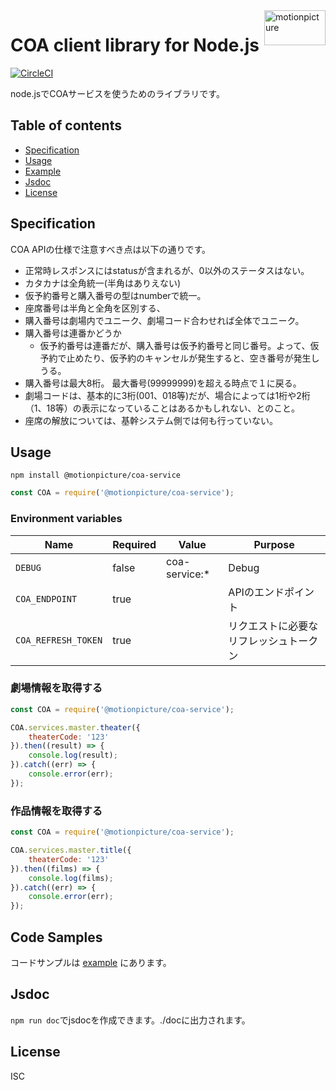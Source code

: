 <img src="https://motionpicture.jp/images/common/logo_01.svg" alt="motionpicture" title="motionpicture" align="right" height="56" width="98"/>

# COA client library for Node.js

[![CircleCI](https://circleci.com/gh/motionpicture/coa-service.svg?style=svg&circle-token=e29e443f67a815be67d500d478ae3b8e413e7bab)](https://circleci.com/gh/motionpicture/coa-service)

node.jsでCOAサービスを使うためのライブラリです。


## Table of contents

* [Specification](#specification)
* [Usage](#usage)
* [Example](#code-samples)
* [Jsdoc](#jsdoc)
* [License](#license)


## Specification
COA APIの仕様で注意すべき点は以下の通りです。

* 正常時レスポンスにはstatusが含まれるが、0以外のステータスはない。
* カタカナは全角統一(半角はありえない)
* 仮予約番号と購入番号の型はnumberで統一。
* 座席番号は半角と全角を区別する、
* 購入番号は劇場内でユニーク、劇場コード合わせれば全体でユニーク。
* 購入番号は連番かどうか
    * 仮予約番号は連番だが、購入番号は仮予約番号と同じ番号。よって、仮予約で止めたり、仮予約のキャンセルが発生すると、空き番号が発生しうる。
* 購入番号は最大8桁。 最大番号(99999999)を超える時点で１に戻る。
* 劇場コードは、基本的に3桁(001、018等)だが、場合によっては1桁や2桁（1、18等）の表示になっていることはあるかもしれない、とのこと。
* 座席の解放については、基幹システム側では何も行っていない。


## Usage

```shell
npm install @motionpicture/coa-service
```

```js
const COA = require('@motionpicture/coa-service');
```

### Environment variables

| Name                                       | Required              | Value                 | Purpose                           
|--------------------------------------------|-----------------------|-----------------------|-----------------------------------
| `DEBUG`                                    | false                 | coa-service:*         | Debug                             
| `COA_ENDPOINT`                             | true                  |                       | APIのエンドポイント
| `COA_REFRESH_TOKEN`                        | true                  |                       | リクエストに必要なリフレッシュトークン

### 劇場情報を取得する
```js
const COA = require('@motionpicture/coa-service');

COA.services.master.theater({
    theaterCode: '123'
}).then((result) => {
    console.log(result);
}).catch((err) => {
    console.error(err);
});
```

### 作品情報を取得する
```js
const COA = require('@motionpicture/coa-service');

COA.services.master.title({
    theaterCode: '123'
}).then((films) => {
    console.log(films);
}).catch((err) => {
    console.error(err);
});
```

## Code Samples

コードサンプルは [example](https://github.com/motionpicture/coa-service/tree/master/example) にあります。


## Jsdoc

`npm run doc`でjsdocを作成できます。./docに出力されます。

## License

ISC
